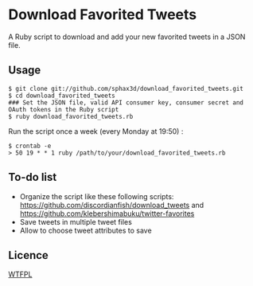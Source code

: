 # Download Favorited Tweets

A Ruby script to download and add your new favorited tweets in a JSON file.

## Usage

    $ git clone git://github.com/sphax3d/download_favorited_tweets.git
    $ cd download_favorited_tweets
    ### Set the JSON file, valid API consumer key, consumer secret and OAuth tokens in the Ruby script
    $ ruby download_favorited_tweets.rb

Run the script once a week (every Monday at 19:50) :

    $ crontab -e
    > 50 19 * * 1 ruby /path/to/your/download_favorited_tweets.rb

## To-do list

- Organize the script like these following scripts: https://github.com/discordianfish/download_tweets and https://github.com/klebershimabuku/twitter-favorites
- Save tweets in multiple tweet files
- Allow to choose tweet attributes to save

## Licence

[WTFPL](http://sam.zoy.org/wtfpl/)

